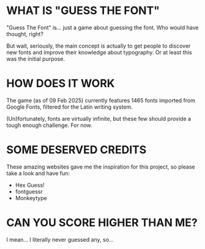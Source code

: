 # WHAT IS "GUESS THE FONT"
"Guess The Font" is... just a game about guessing the font. Who would have thought, right?

But wait, seriously, the main concept is actually to get people to discover new fonts and improve their knowledge about typography. Or at least this was the initial purpose.

# HOW DOES IT WORK
The game (as of 09 Feb 2025) currently features 1465 fonts imported from Google Fonts, filtered for the Latin writing system.

(Un)fortunately, fonts are virtually infinite, but these few should provide a tough enough challenge. For now.

# SOME DESERVED CREDITS
These amazing websites gave me the inspiration for this project, so please take a look and have fun:

- Hex Guess!
- fontguessr
- Monkeytype

# CAN YOU SCORE HIGHER THAN ME?
I mean... I literally never guessed any, so...